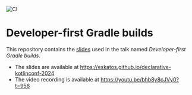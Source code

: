 ![CI](https://github.com/eskatos/declarative-kotlinconf-2024/actions/workflows/ci.yml/badge.svg?branch=main)

# Developer-first Gradle builds

This repository contains the  [slides](slides) used in the talk named _Developer-first Gradle builds_.

* The slides are available at https://eskatos.github.io/declarative-kotlinconf-2024
* The video recording is available at https://youtu.be/bhb8y8cJVy0?t=958
